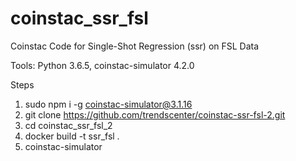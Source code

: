 # coinstac_ssr_fsl
Coinstac Code for Single-Shot Regression (ssr) on FSL Data

Tools: Python 3.6.5, coinstac-simulator 4.2.0

Steps
1) sudo npm i -g coinstac-simulator@3.1.16
2) git clone https://github.com/trendscenter/coinstac-ssr-fsl-2.git
3) cd coinstac_ssr_fsl_2
4) docker build -t ssr_fsl .
5) coinstac-simulator
